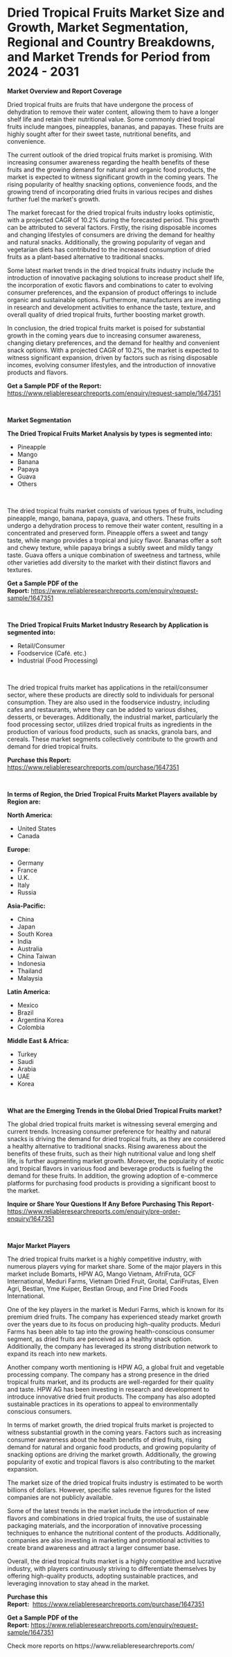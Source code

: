 <p><h1>Dried Tropical Fruits Market Size and Growth, Market Segmentation, Regional and Country Breakdowns, and Market Trends for Period from 2024 -  2031</h1></p><p><strong>Market Overview and Report Coverage</strong></p>
<p><p>Dried tropical fruits are fruits that have undergone the process of dehydration to remove their water content, allowing them to have a longer shelf life and retain their nutritional value. Some commonly dried tropical fruits include mangoes, pineapples, bananas, and papayas. These fruits are highly sought after for their sweet taste, nutritional benefits, and convenience.</p><p>The current outlook of the dried tropical fruits market is promising. With increasing consumer awareness regarding the health benefits of these fruits and the growing demand for natural and organic food products, the market is expected to witness significant growth in the coming years. The rising popularity of healthy snacking options, convenience foods, and the growing trend of incorporating dried fruits in various recipes and dishes further fuel the market's growth.</p><p>The market forecast for the dried tropical fruits industry looks optimistic, with a projected CAGR of 10.2% during the forecasted period. This growth can be attributed to several factors. Firstly, the rising disposable incomes and changing lifestyles of consumers are driving the demand for healthy and natural snacks. Additionally, the growing popularity of vegan and vegetarian diets has contributed to the increased consumption of dried fruits as a plant-based alternative to traditional snacks.</p><p>Some latest market trends in the dried tropical fruits industry include the introduction of innovative packaging solutions to increase product shelf life, the incorporation of exotic flavors and combinations to cater to evolving consumer preferences, and the expansion of product offerings to include organic and sustainable options. Furthermore, manufacturers are investing in research and development activities to enhance the taste, texture, and overall quality of dried tropical fruits, further boosting market growth.</p><p>In conclusion, the dried tropical fruits market is poised for substantial growth in the coming years due to increasing consumer awareness, changing dietary preferences, and the demand for healthy and convenient snack options. With a projected CAGR of 10.2%, the market is expected to witness significant expansion, driven by factors such as rising disposable incomes, evolving consumer lifestyles, and the introduction of innovative products and flavors.</p></p>
<p><strong>Get a Sample PDF of the Report:</strong> <a href="https://www.reliableresearchreports.com/enquiry/request-sample/1647351">https://www.reliableresearchreports.com/enquiry/request-sample/1647351</a></p>
<p>&nbsp;</p>
<p><strong>Market Segmentation</strong></p>
<p><strong>The Dried Tropical Fruits Market Analysis by types is segmented into:</strong></p>
<p><ul><li>Pineapple</li><li>Mango</li><li>Banana</li><li>Papaya</li><li>Guava</li><li>Others</li></ul></p>
<p>&nbsp;</p>
<p><p>The dried tropical fruits market consists of various types of fruits, including pineapple, mango, banana, papaya, guava, and others. These fruits undergo a dehydration process to remove their water content, resulting in a concentrated and preserved form. Pineapple offers a sweet and tangy taste, while mango provides a tropical and juicy flavor. Bananas offer a soft and chewy texture, while papaya brings a subtly sweet and mildly tangy taste. Guava offers a unique combination of sweetness and tartness, while other varieties add diversity to the market with their distinct flavors and textures.</p></p>
<p><strong>Get a Sample PDF of the Report:</strong>&nbsp;<a href="https://www.reliableresearchreports.com/enquiry/request-sample/1647351">https://www.reliableresearchreports.com/enquiry/request-sample/1647351</a></p>
<p>&nbsp;</p>
<p><strong>The Dried Tropical Fruits Market Industry Research by Application is segmented into:</strong></p>
<p><ul><li>Retail/Consumer</li><li>Foodservice (Café. etc.)</li><li>Industrial (Food Processing)</li></ul></p>
<p>&nbsp;</p>
<p><p>The dried tropical fruits market has applications in the retail/consumer sector, where these products are directly sold to individuals for personal consumption. They are also used in the foodservice industry, including cafes and restaurants, where they can be added to various dishes, desserts, or beverages. Additionally, the industrial market, particularly the food processing sector, utilizes dried tropical fruits as ingredients in the production of various food products, such as snacks, granola bars, and cereals. These market segments collectively contribute to the growth and demand for dried tropical fruits.</p></p>
<p><strong>Purchase this Report:</strong>&nbsp; <a href="https://www.reliableresearchreports.com/purchase/1647351">https://www.reliableresearchreports.com/purchase/1647351</a></p>
<p>&nbsp;</p>
<p><strong>In terms of Region, the Dried Tropical Fruits Market Players available by Region are:</strong></p>
<p>
    <p> <strong> North America: </strong>
        <ul>
            <li>United States</li>
            <li>Canada</li>
        </ul>
        </p> 
    <p> <strong> Europe: </strong>
        <ul>
            <li>Germany</li>
            <li>France</li>
            <li>U.K.</li>
            <li>Italy</li>
            <li>Russia</li>
        </ul>
        </p> 
    <p> <strong> Asia-Pacific: </strong>
        <ul>
            <li>China</li>
            <li>Japan</li>
            <li>South Korea</li>
            <li>India</li>
            <li>Australia</li>
            <li>China Taiwan</li>
            <li>Indonesia</li>
            <li>Thailand</li>
            <li>Malaysia</li>
        </ul>
        </p> 
    <p> <strong> Latin America: </strong>
        <ul>
            <li>Mexico</li>
            <li>Brazil</li>
            <li>Argentina Korea</li>
            <li>Colombia</li>
        </ul>
        </p> 
    <p> <strong> Middle East & Africa: </strong>
        <ul>
            <li>Turkey</li>
            <li>Saudi</li>
            <li>Arabia</li>
            <li>UAE</li>
            <li>Korea</li>
        </ul>
    </p>
    </p>
<p>&nbsp;</p>
<p><strong>What are the Emerging Trends in the Global Dried Tropical Fruits market?</strong></p>
<p><p>The global dried tropical fruits market is witnessing several emerging and current trends. Increasing consumer preference for healthy and natural snacks is driving the demand for dried tropical fruits, as they are considered a healthy alternative to traditional snacks. Rising awareness about the benefits of these fruits, such as their high nutritional value and long shelf life, is further augmenting market growth. Moreover, the popularity of exotic and tropical flavors in various food and beverage products is fueling the demand for these fruits. In addition, the growing adoption of e-commerce platforms for purchasing food products is providing a significant boost to the market.</p></p>
<p><strong>Inquire or Share Your Questions If Any Before Purchasing This Report</strong>- <a href="https://www.reliableresearchreports.com/enquiry/pre-order-enquiry/1647351">https://www.reliableresearchreports.com/enquiry/pre-order-enquiry/1647351</a></p>
<p>&nbsp;</p>
<p><strong>Major Market Players</strong></p>
<p><p>The dried tropical fruits market is a highly competitive industry, with numerous players vying for market share. Some of the major players in this market include Bomarts, HPW AG, Mango Vietnam, AfriFruta, GCF International, Meduri Farms, Vietnam Dried Fruit, Groital, CariFrutas, Elven Agri, Bestlan, Yme Kuiper, Bestlan Group, and Fine Dried Foods International.</p><p>One of the key players in the market is Meduri Farms, which is known for its premium dried fruits. The company has experienced steady market growth over the years due to its focus on producing high-quality products. Meduri Farms has been able to tap into the growing health-conscious consumer segment, as dried fruits are perceived as a healthy snack option. Additionally, the company has leveraged its strong distribution network to expand its reach into new markets.</p><p>Another company worth mentioning is HPW AG, a global fruit and vegetable processing company. The company has a strong presence in the dried tropical fruits market, and its products are well-regarded for their quality and taste. HPW AG has been investing in research and development to introduce innovative dried fruit products. The company has also adopted sustainable practices in its operations to appeal to environmentally conscious consumers.</p><p>In terms of market growth, the dried tropical fruits market is projected to witness substantial growth in the coming years. Factors such as increasing consumer awareness about the health benefits of dried fruits, rising demand for natural and organic food products, and growing popularity of snacking options are driving the market growth. Additionally, the growing popularity of exotic and tropical flavors is also contributing to the market expansion.</p><p>The market size of the dried tropical fruits industry is estimated to be worth billions of dollars. However, specific sales revenue figures for the listed companies are not publicly available.</p><p>Some of the latest trends in the market include the introduction of new flavors and combinations in dried tropical fruits, the use of sustainable packaging materials, and the incorporation of innovative processing techniques to enhance the nutritional content of the products. Additionally, companies are also investing in marketing and promotional activities to create brand awareness and attract a larger consumer base.</p><p>Overall, the dried tropical fruits market is a highly competitive and lucrative industry, with players continuously striving to differentiate themselves by offering high-quality products, adopting sustainable practices, and leveraging innovation to stay ahead in the market.</p></p>
<p><strong>Purchase this Report:</strong>&nbsp;&nbsp;<a href="https://www.reliableresearchreports.com/purchase/1647351">https://www.reliableresearchreports.com/purchase/1647351</a></p>
<p></p>
<p><strong>Get a Sample PDF of the Report:</strong>&nbsp;<a href="https://www.reliableresearchreports.com/enquiry/request-sample/1647351">https://www.reliableresearchreports.com/enquiry/request-sample/1647351</a></p>
<p>Check more reports on https://www.reliableresearchreports.com/</p>